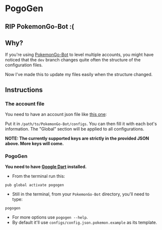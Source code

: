 # PogoGen

## RIP PokemonGo-Bot :(

## Why?
If you're using [PokemonGo-Bot](https://github.com/PokemonGoF/PokemonGo-Bot/) 
to level multiple accounts, you might have noticed that the `dev` branch
changes quite often the structure of the configuration files.

Now I've made this to update my files easily when the structure changed.

## Instructions

### The account file
You need to have an account json file like [this one](https://github.com/Pacane/PogoGen/tree/master/test/accounts.json):

Put it in `/path/to/PokemonGo-Bot/configs`. You can then fill it with each bot's information.
The "Global" section will be applied to all configurations.

__NOTE: The currently supported keys are strictly in the provided JSON above. More keys will come.__

### PogoGen
__You need to have [Google Dart](https://www.dartlang.org/) installed.__

- From the terminal run this:

`pub global activate pogogen`

- Still in the terminal, from your `PokemonGo-Bot` directory, you'll need to type:

`pogogen`

- For more options use `pogogen --help`.
- By default it'll use `configs/config.json.pokemon.example` as its template.

